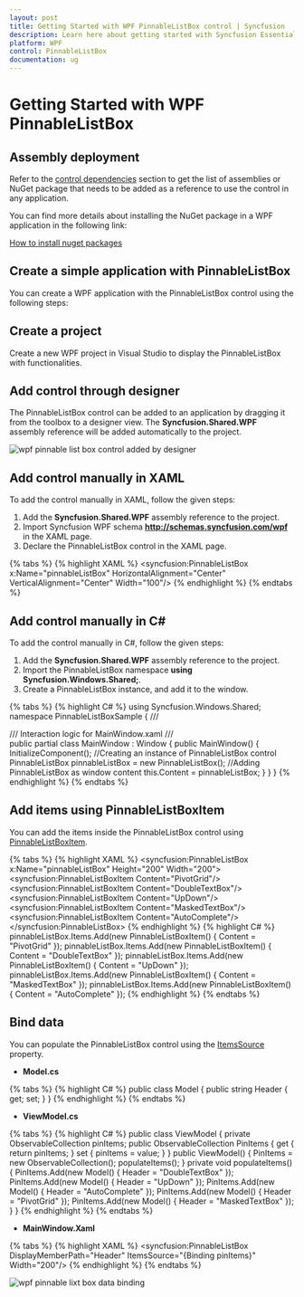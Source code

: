 ```yaml
---
layout: post
title: Getting Started with WPF PinnableListBox control | Syncfusion
description: Learn here about getting started with Syncfusion Essential Studio WPF PinnableListBox control, its elements and more.
platform: WPF
control: PinnableListBox
documentation: ug
---
```


# Getting Started with WPF PinnableListBox

## Assembly deployment

Refer to the [control dependencies](https://help.syncfusion.com/wpf/control-dependencies#pinnablelistbox) section to get the list of assemblies or NuGet package that needs to be added as a reference to use the control in any application.

You can find more details about installing the NuGet package in a WPF application in the following link: 

[How to install nuget packages](https://help.syncfusion.com/wpf/visual-studio-integration/nuget-packages)

## Create a simple application with PinnableListBox

You can create a WPF application with the PinnableListBox control using the following steps:

## Create a project

Create a new WPF project in Visual Studio to display the PinnableListBox with functionalities.

## Add control through designer

The PinnableListBox control can be added to an application by dragging it from the toolbox to a designer view. The **Syncfusion.Shared.WPF** assembly reference will be added automatically to the project.

![wpf pinnable list box control added by designer](Getting-Started-images/wpf-pinnable-list-box-control-added-by-designer.png)

## Add control manually in XAML

To add the control manually in XAML, follow the given steps:

1. Add the **Syncfusion.Shared.WPF** assembly reference to the project.
2. Import Syncfusion WPF schema **http://schemas.syncfusion.com/wpf** in the XAML page.
3. Declare the PinnableListBox control in the XAML page.

{% tabs %}
{% highlight XAML %}
<Window xmlns="http://schemas.microsoft.com/winfx/2006/xaml/presentation"
        xmlns:x="http://schemas.microsoft.com/winfx/2006/xaml"
        xmlns:syncfusion="http://schemas.syncfusion.com/wpf" 
        x:Class="PinnableListBoxSample.MainWindow"
        Title="PinnableListBox Sample" Height="350" Width="525">
    <Grid>
        <!-- Adding PinnableListBox control -->
        <syncfusion:PinnableListBox x:Name="pinnableListBox" HorizontalAlignment="Center" VerticalAlignment="Center" Width="100"/>
    </Grid>
</Window>
{% endhighlight %}
{% endtabs %}

## Add control manually in C\#

To add the control manually in C#, follow the given steps:

1. Add the **Syncfusion.Shared.WPF** assembly reference to the project. 
2. Import the PinnableListBox namespace **using Syncfusion.Windows.Shared;**.
3. Create a PinnableListBox instance, and add it to the window.

{% tabs %}
{% highlight C# %}
using Syncfusion.Windows.Shared;
namespace PinnableListBoxSample
{
    /// <summary>
    /// Interaction logic for MainWindow.xaml
    /// </summary>
    public partial class MainWindow : Window
    {
        public MainWindow()
        {
            InitializeComponent();
            //Creating an instance of PinnableListBox control
            PinnableListBox pinnableListBox = new PinnableListBox();
            //Adding PinnableListBox as window content
            this.Content = pinnableListBox;
        } 
    }
}
{% endhighlight %}
{% endtabs %}

## Add items using PinnableListBoxItem

You can add the items inside the PinnableListBox control using [PinnableListBoxItem](https://help.syncfusion.com/cr/wpf/Syncfusion.Windows.Shared.PinnableListBoxItem.html).

{% tabs %}
{% highlight XAML %}
<syncfusion:PinnableListBox x:Name="pinnableListBox" Height="200" Width="200">
  <syncfusion:PinnableListBoxItem Content="PivotGrid"/>
  <syncfusion:PinnableListBoxItem Content="DoubleTextBox"/>
  <syncfusion:PinnableListBoxItem Content="UpDown"/>
  <syncfusion:PinnableListBoxItem Content="MaskedTextBox"/>
  <syncfusion:PinnableListBoxItem Content="AutoComplete"/>
</syncfusion:PinnableListBox>
{% endhighlight %}
{% highlight C# %}
pinnableListBox.Items.Add(new PinnableListBoxItem() { Content = "PivotGrid" });
pinnableListBox.Items.Add(new PinnableListBoxItem() { Content = "DoubleTextBox" });
pinnableListBox.Items.Add(new PinnableListBoxItem() { Content = "UpDown" });
pinnableListBox.Items.Add(new PinnableListBoxItem() { Content = "MaskedTextBox" });
pinnableListBox.Items.Add(new PinnableListBoxItem() { Content = "AutoComplete" });
{% endhighlight %}
{% endtabs %}

## Bind data

You can populate the PinnableListBox control using the [ItemsSource](https://docs.microsoft.com/en-us/dotnet/api/system.windows.controls.itemscontrol.itemssourceproperty?view=netframework-4.7.2) property. 

* **Model.cs**

{% tabs %}
{% highlight C# %}
public class Model
{
    public string Header
	{
	    get;
	    set;
	}
}
{% endhighlight %}
{% endtabs %}

* **ViewModel.cs**

{% tabs %}
{% highlight C# %}
public class ViewModel
{
	private ObservableCollection<Model> pinItems;
	public ObservableCollection<Model> PinItems
	{
	   get { return pinItems; }
	   set { pinItems = value; }
	}
	public ViewModel()
	{
		PinItems = new ObservableCollection<Model>();
		populateItems();
	}
	private void populateItems()
	{
		PinItems.Add(new Model() { Header = "DoubleTextBox" });
		PinItems.Add(new Model() { Header = "UpDown" });
		PinItems.Add(new Model() { Header = "AutoComplete" });
		PinItems.Add(new Model() { Header = "PivotGrid" });
		PinItems.Add(new Model() { Header = "MaskedTextBox" });
	}
}
{% endhighlight %}
{% endtabs %}

* **MainWindow.Xaml**

{% tabs %}
{% highlight XAML %}
<syncfusion:PinnableListBox DisplayMemberPath="Header" ItemsSource="{Binding pinItems}" Width="200"/>
{% endhighlight %}
{% endtabs %}

![wpf pinnable lixt box data binding](Binding-Support_images/Binding-Support_img1.png)